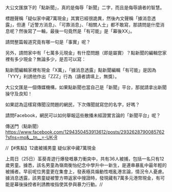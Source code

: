 大公文匯旗下的「點新聞」，真的是侮辱「新聞」二字，而且是侮辱讀者的智慧。

標題聲稱「疑似家中藏7萬現金」其實已經很詭異，然後內文聲稱「據消息透露」，但連「近警方消息」、「可靠消息」、「相關人士」都不敢寫，那請問是什麼消息呢？然後寫了一輪，最後一句竟然是「有可能」是「幕後XX」。

請問整篇報道究竟有哪一句是「事實」呢？

另外，請問家中有「七萬多元現金」有什麼問題（即是屬實）？點新聞的編輯您家裡有多少現金？無論多少，是否可以寫：

點新聞編輯家裡有現金「X萬」，「據消息透露」點新聞編輯「有可能」是因為「YYY」利誘他作出「ZZZ」行為（讀者請填上，無獎）。

大公文匯是一個傳媒機構，如果點新聞也當自己是「新聞」平台，那就請拿出新聞操守及良知！

如果認為這樣寫傳聞沒問題的網民，下次傳聞就寫您的名字，好嗎？

請問Facebook，網民可以如何舉報這些散播未經證實言論的「新聞平台」呢？

傳送門（點新聞）
https://www.facebook.com/1294350453913612/posts/2932628790085762?sfns=mo&__tn__=-UK-R

//【#焦點】12歲被捕男童 疑似家中藏7萬現金

上周日（25日）荃葵青遊行爆發嘅暴力衝突中，共有36人被捕，包括一名只有12歲男童。據悉，該名男童為嶺南衡怡纪念中學升中一新生，是連串暴亂中最年輕的被捕者。早前呢位男童更在集會上，發表極具煽動性嘅亂港言論，情況令人憂慮。據消息透露，該男童疑被警方帶返家中搜證時，發現藏有7萬多元港幣現金，有可能是幕後操控者利誘教唆指使其參與暴力行動。//